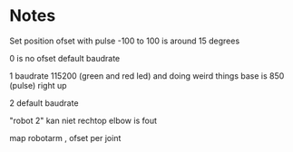 # Notes

Set position ofset with pulse -100 to 100 is around 15 degrees

0 is no ofset default baudrate

1  baudrate 115200 (green and red led) and doing weird things base is 850 (pulse) right up

2 default baudrate


"robot 2" kan niet rechtop elbow is fout


map robotarm , ofset per joint